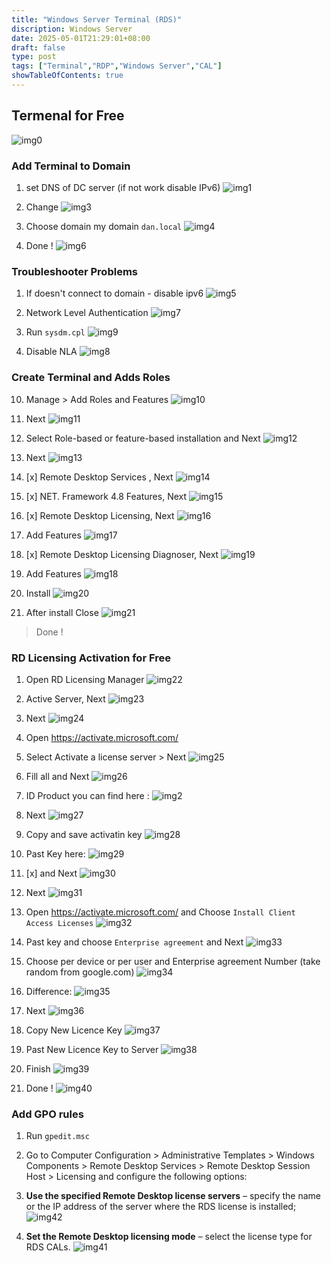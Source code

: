 ```yaml
---
title: "Windows Server Terminal (RDS)"
discription: Windows Server
date: 2025-05-01T21:29:01+08:00 
draft: false
type: post
tags: ["Terminal","RDP","Windows Server","CAL"]
showTableOfContents: true
--- 
```



## Termenal for Free

![img0](images/0.webp)

### Add Terminal to  Domain

1. set DNS of DC server (if not work disable IPv6)
![img1](images/1.webp)

2. Change 
![img3](images/3.webp)

3. Choose domain my domain `dan.local`
![img4](images/4.webp)

4. Done !
![img6](images/6.webp)

### Troubleshooter Problems

1. If  doesn't connect to domain - disable ipv6
![img5](images/5.webp)

2. Network Level Authentication 
![img7](images/7.webp)

9. Run `sysdm.cpl` 
![img9](images/9.webp)

8. Disable NLA
![img8](images/8.webp)



### Create Terminal and Adds Roles 

10. Manage > Add Roles and Features
![img10](images/10.webp)

11. Next 
![img11](images/11.webp)

12. Select Role-based or feature-based installation and Next
![img12](images/12.webp)


13. Next 
![img13](images/13.webp)


14. [x] Remote Desktop Services , Next 
![img14](images/14.webp)

15. [x] NET. Framework 4.8 Features, Next
![img15](images/15.webp)

16. [x] Remote Desktop Licensing, Next 
![img16](images/16.webp)

17. Add Features
![img17](images/17.webp)

18. [x] Remote Desktop Licensing Diagnoser, Next 
![img19](images/19.webp)

19. Add Features
![img18](images/18.webp)

20. Install
![img20](images/20.webp)

21. After install Close
![img21](images/21.webp)

> Done !


### RD Licensing Activation for Free

1. Open RD Licensing Manager
![img22](images/22.webp)

2. Active Server, Next
![img23](images/23.webp)

3. Next
![img24](images/24.webp)

4. Open https://activate.microsoft.com/

5. Select Activate a license server > Next
![img25](images/25.webp)

6. Fill all and Next 
![img26](images/26.webp)

7. ID Product you can find here :
![img2](images/2.webp)



8. Next
![img27](images/27.webp)

9. Copy and save activatin key
![img28](images/28.webp)

10. Past Key here:
![img29](images/29.webp)

11. [x] and Next
![img30](images/30.webp)

12. Next
![img31](images/31.webp)

13. Open https://activate.microsoft.com/ and Choose `Install Client Access Licenses`
![img32](images/32.webp)

14. Past key and choose `Enterprise agreement` and Next
![img33](images/33.webp)

15. Choose per device or per user and Enterprise agreement Number (take random from google.com)
![img34](images/34.webp)

16. Difference:
![img35](images/35.webp)

17. Next
![img36](images/36.webp)

18. Copy New Licence Key
![img37](images/37.webp)

19. Past New Licence Key to Server
![img38](images/38.webp)

20. Finish
![img39](images/39.webp)

21. Done !
![img40](images/40.webp)

### Add GPO rules 

1. Run `gpedit.msc`


2. Go to Computer Configuration > Administrative Templates > Windows Components > Remote Desktop Services > Remote Desktop Session Host > Licensing and configure the following options:

3. **Use the specified Remote Desktop license servers** – specify the name or the IP address of the server where the RDS license is installed;
![img42](images/42.webp)

4. **Set the Remote Desktop licensing mode** – select the license type for RDS CALs.
![img41](images/41.webp)
